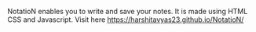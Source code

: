 NotatioN enables you to write and save your notes. It is made using HTML CSS and Javascript.
Visit here https://harshitavyas23.github.io/NotatioN/ 
